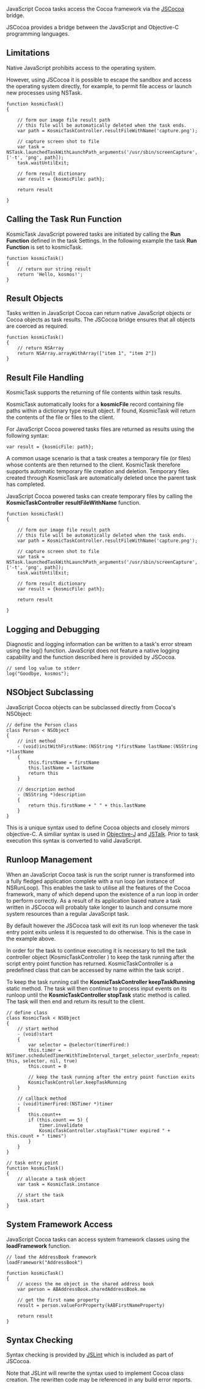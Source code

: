
JavaScript Cocoa tasks access the Cocoa framework via the [JSCocoa](http://inexdo.com/JSCocoa) bridge. 

JSCocoa provides a bridge between the JavaScript and Objective-C programming languages. 


Limitations 
------------

Native JavaScript prohibits access to the operating system.

However, using JSCocoa it is possible to escape the sandbox and access the operating system directly, for example, to permit file access or launch new processes using NSTask.

	function kosmicTask() 
	{
		
	 	// form our image file result path
	 	// this file will be automatically deleted when the task ends.
		var path = KosmicTaskController.resultFileWithName('capture.png');
		
		// capture screen shot to file
		var task = NSTask.launchedTaskWithLaunchPath_arguments('/usr/sbin/screenCapture', ['-t', 'png', path]);
		task.waitUntilExit;
	
		// form result dictionary 
		var result = {kosmicFile: path};
				
		return result
	
	}


Calling the Task Run Function
-----------------------------

KosmicTask JavaScript powered tasks are initiated by calling the **Run Function** defined in the task Settings. In the following example the task **Run Function** is set to kosmicTask.

	function kosmicTask() 
	{
		// return our string result
		return 'Hello, kosmos!';
	}


Result Objects
--------------

Tasks written in JavaScript Cocoa can return native JavaScript objects or Cocoa objects as task results. The JSCocoa bridge ensures that all objects are coerced as required.

	function kosmicTask() 
	{
		// return NSArray
		return NSArray.arrayWithArray(["item 1", "item 2"])
	}


Result File Handling
--------------------

KosmicTask supports the returning of file contents within task results. 

KosmicTask automatically looks for a **kosmicFile** record containing file paths within a dictionary type result object. If found, KosmicTask will return the contents of the file or files to the client.

For JavaScript Cocoa powered tasks files are returned as results using the following syntax:

	var result = {kosmicFile: path};

A common usage scenario is that a task creates a temporary file (or files) whose contents are then returned to the client. KosmicTask therefore supports automatic temporary file creation and deletion. Temporary files created through KosmicTask are automatically deleted once the parent task has completed.

JavaScript Cocoa powered tasks can create temporary files by calling the **KosmicTaskController** **resultFileWithName** function.

	function kosmicTask() 
	{
		
	 	// form our image file result path
	 	// this file will be automatically deleted when the task ends.
		var path = KosmicTaskController.resultFileWithName('capture.png');
		
		// capture screen shot to file
		var task = NSTask.launchedTaskWithLaunchPath_arguments('/usr/sbin/screenCapture', ['-t', 'png', path]);
		task.waitUntilExit;
	
		// form result dictionary 
		var result = {kosmicFile: path};
				
		return result
	
	}


Logging and Debugging
---------------------

Diagnostic and logging information can be written to a task's error stream using the log() function. JavaScript does not feature a native logging capability and the function described here is provided by JSCocoa. 

	// send log value to stderr
	log("Goodbye, kosmos");


NSObject Subclassing
--------------------

JavaScript Cocoa objects can be subclassed directly from Cocoa's NSObject:

	// define the Person class
	class Person < NSObject
	{
	    // init method
	    - (void)initWithFirstName:(NSString *)firstName lastName:(NSString *)lastName
	    {
	  		this.firstName = firstName
	  		this.lastName = lastName     
	        return this          
	    }
	    
	    // description method
	    - (NSString *)description
	    {
	        return this.firstName + " " + this.lastName
	    }
	}

This is a unique syntax used to define Cocoa objects and closely mirrors objective-C. A similiar syntax is used in [Objective-J](http://cappuccino.org/learn/tutorials/objective-j-tutorial.php) and [JSTalk](http://jstalk.org/). Prior to task execution this syntax is converted to valid JavaScript.


Runloop Management
------------------

When an JavaScript Cocoa task is run the script runner is transformed into a fully fledged application complete with a run loop (an instance of NSRunLoop). This enables the task to utilise all the features of the Cocoa framework, many of which depend upon the existence of a run loop in order to perform correctly. As a result of its application based nature a task written in JSCocoa will probably take longer to launch and consume more system resources than a regular JavaScript task.

By default however the JSCocoa task will exit its run loop whenever the task entry point exits unless it is requested to do otherwise. This is the case in the example above.

In order for the task to continue executing it is necessary to tell the task controller object (KosmicTaskController ) to keep the task running after the script entry point function has returned. KosmicTaskController is a predefined class that can be accessed by name within the task script .

To keep the task running call the **KosmicTaskController keepTaskRunning** static method. The task will then continue to process input events on its runloop until the **KosmicTaskController stopTask** static method is called. The task will then end and return its result to the client.

	// define class
	class KosmicTask < NSObject
	{
	    // start method
	    - (void)start
	    {
	    	var selector = @selector(timerFired:)
	  		this.timer = NSTimer.scheduledTimerWithTimeInterval_target_selector_userInfo_repeats_(1, this, selector, nil, true)
	  		this.count = 0
	  		
	  		// keep the task running after the entry point function exits
	  		KosmicTaskController.keepTaskRunning      
	    }
	    
	    // callback method
	    - (void)timerFired:(NSTimer *)timer
	    {
	        this.count++
	        if (this.count == 5) {
	        	timer.invalidate
	        	KosmicTaskController.stopTask("timer expired " + this.count + " times")
	        }
	    }
	}
	
	// task entry point
	function kosmicTask() 
	{
		// allocate a task object
		var task = KosmicTask.instance
		
		// start the task
		task.start
	}

System Framework Access
-----------------------

JavaScript Cocoa tasks can access system framework classes using the **loadFramework** function.

	// load the AddressBook framework
	loadFramework("AddressBook")
		
	function kosmicTask() 
	{
		// access the me object in the shared address book
		var person = ABAddressBook.sharedAddressBook.me
		
		// get the first name property
		result = person.valueForProperty(kABFirstNameProperty)
		
		return result
	}


Syntax Checking
---------------

Syntax checking is provided by [JSLint](http://www.jslint.com/) which is included as part of JSCocoa.

Note that JSLint will rewrite the syntax used to implement Cocoa class creation. The rewritten code may be referenced in any build error reports.
